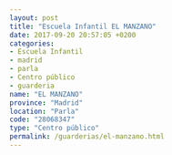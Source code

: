 ```yaml
---
layout: post
title: "Escuela Infantil EL MANZANO"
date: 2017-09-20 20:57:05 +0200
categories:
- Escuela Infantil
- madrid
- parla
- Centro público
- guarderia
name: "EL MANZANO"
province: "Madrid"
location: "Parla"
code: "28068347"
type: "Centro público"
permalink: /guarderias/el-manzano.html
---
```

